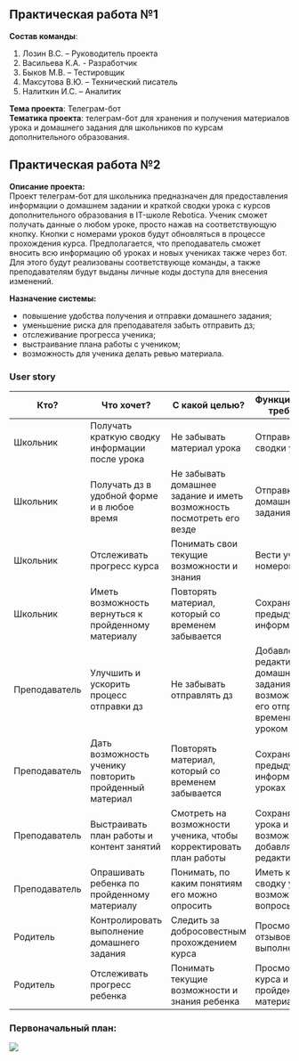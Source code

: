## Практическая работа №1  
**Состав команды**: 
1. Лозин В.С. – Руководитель проекта
2. Васильева К.А. - Разработчик 
3. Быков М.В. – Тестировщик
4. Максутова В.Ю. – Технический писатель
5. Налиткин И.С. – Аналитик  

**Тема проекта**: Телеграм-бот    
**Тематика проекта**: телеграм-бот для хранения и получения материалов урока и домашнего задания для школьников по курсам дополнительного образования. 

## Практическая работа №2    

**Описание проекта:**   
Проект телеграм-бот для школьника предназначен для предоставления информации о домашнем задании и краткой сводки урока с курсов дополнительного образования в IT-школе Rebotica. Ученик сможет получать данные о любом уроке, просто нажав на соответствующую кнопку. Кнопки с номерами уроков будут обновляться в процессе прохождения курса. Предполагается, что преподаватель сможет вносить всю информацию об уроках и новых учениках также через бот. Для этого будут реализованы соответствующе команды, а также преподавателям будут выданы личные коды доступа для внесения изменений. 


**Назначение системы:** 
* повышение удобства получения и отправки домашнего задания; 
* уменьшение риска для преподавателя забыть отправить дз; 
* отслеживание прогресса ученика; 
* выстраивание плана работы с учеником; 
* возможность для ученика делать ревью материала.


### User story  
Кто?     |  Что хочет? | С какой целью? | Функциональные требования 
------- | -------- | -------- | --------  
Школьник   |    Получать краткую сводку информации после урока | Не забывать материал урока | Отправка краткой сводки урока
Школьник   |   Получать дз в удобной форме и в любое время | Не забывать домашнее задание и иметь возможность посмотреть его везде | Отправка домашнего задания  
Школьник   |    Отслеживать прогресс курса | Понимать свои текущие возможности и знания | Вести учет номеров занятий 
Школьник   |    Иметь возможность вернуться к пройденному материалу | Повторять материал, который со временем забывается | Сохранять всю предыдущую информацию
Преподаватель   |  Улучшить и ускорить процесс отправки дз | Не забывать отправлять дз | Добавление и редактирование домашнего задания с возможностью его отправки по времени перед уроком 
Преподаватель   |  Дать возможность ученику повторить пройденный материал | Повторять материал, который со временем забывается | Сохранять всю предыдущую информацию об уроках  
Преподаватель   |  Выстраивать план работы и контент занятий | Смотреть на возможности ученика, чтобы корректировать план работы | Сохранять темы урока и иметь возможность добавлять их и редактировать
Преподаватель   |   Опрашивать ребенка по пройденному материалу | Понимать, по каким понятиям его можно опросить | Иметь краткую сводку урока и возможные вопросы 
Родитель   |   Контролировать выполнение домашнего задания  | Следить за добросовестным прохождением курса | Просмотр отзывов о выполнении дз 
Родитель   |  Отслеживать прогресс ребенка | Понимать текущие возможности и знания ребенка | Просмотр тем курса и пройденного материала 

### Первоначальный план:   
![](https://github.com/VasilievaKA/Project/blob/main/photo_2023-02-14_21-08-35.jpg)

